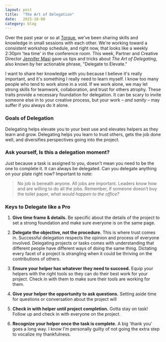 ```yaml
---
layout: post
title:  "The Art of Delegation"
date:   2015-10-08
category: blog
---
```


Over the past year or so at [Torque](http://torque.digital), we've been sharing skills and knowledge in small sessions with each other. We're working toward a consistent workshop schedule, and right now, that looks like a weekly 2:30pm 'tea time' in the conference room. This week, Partner and Creative Director [Jennifer Masi](http://torque.digital/team/jennifer-masi) gave us tips and tricks about *The Art of Delegating*, also known by her actionable phrase, "Delegate to Elevate." 

I want to share her knowledge with you because I believe it's really important, and it's something I really need to learn myself. I know too many people who tend to work alone in a void. If we work alone, we may let strong skills for teamwork, collaboration, and trust for others atrophy. These traits provide a necessary foundation for delegation. It can be scary to invite someone else in to your creative process, but your work – *and sanity* – may suffer if you always do it alone. 

### Goals of Delegation
Delegating helps elevate you to your best use and elevates helpers as they learn and grow. Delegating helps you learn to trust others, gets the job done well, and diversifies perspectives going into the project.


### Ask yourself, Is this a delegation moment?
Just because a task is assigned to you, doesn’t mean you need to be the one to complete it. It can always be delegated. Can you delegate anything on your plate right now?
Important to note:

> No job is beneath anyone. All jobs are important. Leaders know how and are willing to do all the jobs. Remember, if someone doesn’t buy the toilet paper, *what would happen to the office?*


### Keys to Delegate like a Pro 
1. **Give time frame & details.** Be specific about the details of the project to set a strong foundation and make sure everyone is on the same page.

2. **Delegate the objective, not the procedure.** This is where trust comes in. Successful delegation respects the opinion and process of everyone involved. Delegating projects or tasks comes with understanding that different people have different ways of doing the same thing. Dictating every facet of a project is strangling when it could be thriving on the contributions of others.

3. **Ensure your helper has whatever they need to succeed.** Equip your helpers with the right tools so they can do their best work for your project. Check in with them to make sure their tools are working for them.

4. **Give your helper the opportunity to ask questions.** Setting aside time for questions or conversation about the project will  

5. **Check in with helper until project completion.** Gotta stay on task! Follow up and check in with everyone on the project.

6. **Recognize your helper once the task is complete.** A big 'thank you' goes a long way. I know I'm personally guilty of not going the extra step to vocalize my thankfulness. 